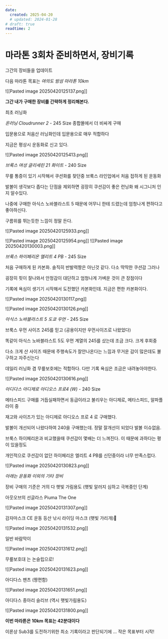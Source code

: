 ```yaml
---
date:
  created: 2025-04-20
  # updated: 2024-01-28
# draft: true
readtime: 2
---
```


# 마라톤 3회차 준비하면서, 장비기록

그간의 장비들을 업데이트

<!-- more -->

다음 마라톤 목표는 *여의도 밤섬 마라톤 10km*

![[Pasted image 20250420125137.png]]

**그간 내가 구매한 장비를 간략하게 정리해본다.**

최초 러닝화

*온러닝 Cloudrunner 2* - 245 Size 종합몰에서 더 비싸게 구매

입문용으로 처음산 러닝화인데 입문용으로 매우 적합하다

지금은 평상시 운동화로 신고 있다.

![[Pasted image 20250420125413.png]]

*브룩스 여성 글리세린 21 화이트* - 240 Size 

무릎 통증이 있기 시작해서 쿠션화를 찾던중 브룩스 라인업에서 처음 접하게 된 운동화

발볼이 생각보다 좁다는 단점을 제외하면 굉장히 쿠션감이 좋은 런닝화 왜 시그니처 인지 알수있다.

나중에 구매한 아식스 노바블라스트 5 때문에 어무니 한테 드렸는데 엄청나게 편하다고 좋아하신다.

구름위를 뛰는듯한 느낌이 정말 든다.

![[Pasted image 20250420125933.png]]

![[Pasted image 20250420125954.png]]
![[Pasted image 20250420130003.png]]

*브룩스 하이페리온 엘리트 4 PB* - 245 Size 

처음 구매하게 된 카본화. 솔직히 반발력짱은 아닌것 같다. 다소 딱딱한 쿠션감 그러나

굉장히 핏이 잘나와서 안정감이 대단하고 엄청나게 가벼운 것이 큰 장점이다

기록에 욕심이 생기기 시작해서 도전했던 카본화인데. 지금은 편한 카본화이다.

![[Pasted image 20250420130117.png]]

![[Pasted image 20250420130126.png]]

*아식스 노바블라스트 5 도쿄 우먼* - 245 Size

브룩스 우먼 사이즈 245를 믿고 (공용이지만 우먼사이즈로 나왔었다) 

똑같이 아식스 노바블라스트 5도 우먼 계열의 245를 샀는데 조금 크다. 크게 후회중

다소 크게 산 사이즈 때문에 주행속도가 잘안나온다는 느낌과 무거운 감이 많은데도 불구하고 자주신는다

데일리 러닝화 겸 무릎보호에는 적합하다. 다만 기록 욕심은 조금은 내려놓아야한다.

![[Pasted image 20250420130616.png]]

*아디다스 아디제로 아디오스 프로4 (W)* - 240 Size

메타스피드 구매를 거듭실패하면서 동급이라고 불리우는 아디제로, 메타스피드, 알파플라이 중

재고와 사이즈가 있는 아디제로 아디오스 프로 4 로 구매했다.

발볼이 개선되어 나왔다하여 240을 구매했는데. 정말 잘개선이 되었다 발볼 이슈없음.

브룩스 하이페리온과 비교했을때 쿠션감이 몇배는 더 느껴진다. 이 때문에 과하다는 평이 있을정도

개인적으로 쿠션감이 없던 하이페리온 엘리트 4 PB를 신던중이라 너무 만족스럽다.

![[Pasted image 20250420130823.png]]

*아래는 운동화 이외의 기타 장비*

장비 구매의 기준은 거의 다 햇빛 가림용도 (햇빛 알러지 심하고 극복중인 단계)

아웃오브의 선글라스 Piuma The One

![[Pasted image 20250420131307.png]]

감자마스크 CE 운동 등산 낚시 라이딩 마스크 (햇빛 가리개)

![[Pasted image 20250420131532.png]]

일반 바람막이

![[Pasted image 20250420131612.png]]

무릎보호대 는 논슬립으로!

![[Pasted image 20250420131623.png]]

아디다스 팬츠 (짱편함)

![[Pasted image 20250420131651.png]]

아디다스 종아리 슬리브 (역시 햇빛가림용도)

![[Pasted image 20250420131800.png]]

**이번 마라톤은 10km 목표는 42분대이다**

이론상 Sub3를 도전하기위한 최소 기록이라고 판단되기에 ... 작은 목표부터 시작!